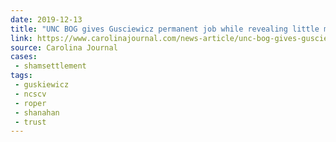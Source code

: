 ```yaml
---
date: 2019-12-13
title: "UNC BOG gives Gusciewicz permanent job while revealing little more about Silent Sam deal"
link: https://www.carolinajournal.com/news-article/unc-bog-gives-gusciewicz-permanent-job-while-revealing-little-more-about-silent-sam-deal/
source: Carolina Journal
cases:
 - shamsettlement
tags:
 - guskiewicz
 - ncscv
 - roper
 - shanahan
 - trust
---
```

